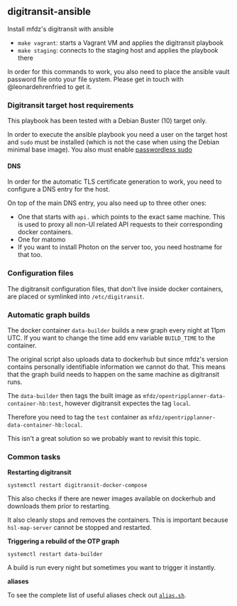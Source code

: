 ## digitransit-ansible

Install mfdz's digitransit with ansible

- `make vagrant`: starts a Vagrant VM and applies the digitransit playbook
- `make staging`: connects to the staging host and applies the playbook there

In order for this commands to work, you also need to place the ansible vault
password file onto your file system. Please get in touch with @leonardehrenfried
to get it.

### Digitransit target host requirements

This playbook has been tested with a Debian Buster (10) target only.

In order to execute the ansible playbook you need a user on the target host and `sudo`
must be installed (which is not the case when using the Debian minimal base image).
You also must enable [passwordless sudo](https://serverfault.com/questions/160581/how-to-setup-passwordless-sudo-on-linux)

#### DNS

In order for the automatic TLS certificate generation to work, you need to 
configure a DNS entry for the host.

On top of the main DNS entry, you also need up to three other ones:

- One that starts with `api.` which points to the exact same machine. This is used to 
proxy all non-UI related API requests to their corresponding docker containers.
- One for matomo
- If you want to install Photon on the server too, you need hostname for that too.

### Configuration files

The digitransit configuration files, that don't live inside docker containers,
are placed or symlinked into `/etc/digitransit`.

### Automatic graph builds

The docker container `data-builder` builds a new graph every night at 11pm UTC.
If you want to change the time add env variable `BUILD_TIME` to the container.

The original script also uploads data to dockerhub but since mfdz's version contains
personally identifiable information we cannot do that. This means that the graph
build needs to happen on the same machine as digitransit runs.

The `data-builder` then tags the built image as `mfdz/opentripplanner-data-container-hb:test`,
however digitransit expectes the tag `local`.

Therefore you need to tag the `test` container as `mfdz/opentripplanner-data-container-hb:local`.

This isn't a great solution so we probably want to revisit this topic.

### Common tasks

**Restarting digitransit**

`systemctl restart digitransit-docker-compose`

This also checks if there are newer images available on dockerhub and downloads
them prior to restarting. 

It also cleanly stops and removes the containers. This
is important because `hsl-map-server` cannot be stopped and restarted.

**Triggering a rebuild of the OTP graph**

`systemctl restart data-builder`

A build is run every night but sometimes you want to trigger it instantly.

**aliases**

To see the complete list of useful aliases check out [`alias.sh`](roles/base/templates/alias.sh).



